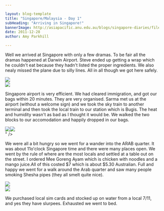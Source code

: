 ```yaml
---

layout: blog-template
title: "Singapore/Malaysia - Day 1"
subHeading: "Arriving in Singapore!"
bannerImage: http://asiapacific.anu.edu.au/blogs/singapore-diaries/files/2011/04/singapore-banner-2.jpg
date: 2011-12-28
author: Amy Parkhill

---
```

Well we arrived at Singapore with only a few dramas. To be fair all the dramas happened at Darwin Airport. Steve ended up getting a wrap which he couldn't eat because they hadn't listed the proper ingredients. We also nealy missed the plane due to silly lines. All in all though we got here safely. 

<div class="center-image"><img src="https://lh3.googleusercontent.com/fJinLoiStG6rPKeFIRGGbtn3FY2F1pk5N6HMemweA9dhG2HLLiS8yNxn0C9G9063pgAR9qVUkXzqGe0C_7-KmKMSSYfkVPMyltn2SFpzuO7V2Y_XeirfdCRiTPAlmrgq-2hw2TJ18g" /></div>
<div class="center-image"><img src="https://lh3.googleusercontent.com/aehFXpaqzmtNujc6MnojHa8m9H5ePTebt8N3AOnE0HxLUcbIZlu7zPZlkElEprWddSHgwUW7ou4t-4PslGQyKy6DjdvyaDi7reOE4h6X8lVtuyGVFK3qZXgZZ3N5eUdmO1uSMmNkEw" /></div>

Singapore airport is very efficient. We had cleared immigration, and got our bags within 20 minutes. They are very organised. Sarma met us at the airport (without a welcome sign) and we took the sky train to another terminal and then took the local train to our station which is Bugis. The heat and humidity wasn't as bad as I thought it would be. We walked the two blocks to our accomodation and happily dropped in our bags.

<div class="center-image"><img src="<div class="center-image"><img src="https://lh3.googleusercontent.com/ZafNhIrksY_lGYbUEnzBa-jqfXkP8ynoaInPqXJgWnZmvERPvsliUfKyBWYL_IV8buS6IxyX34stjjcaSfGvntEpoYl4d8cG7bvxwilJechhTp44KV-38vTcoOMupq1n6kDl2EG-sA" /></div>
" /></div>

We were all a bit hungry so we went for a wander into the ARAB quarter. It was about 11o'clock Singapore time and there were many places open. We went by the rule of where are the most locals and settled at a table out on the street. I ordered Mee Goreng Ayam which is chicken with noodles and a mango juice.All of this costed $7 which is about $5.30 Australian.  Full and happy we went for a walk around the Arab quarter and saw many people smoking Shesha pipes (they all smelt quite nice).

<div class="center-image"><img src="https://lh3.googleusercontent.com/5IoqtGvLvLz9qI_491APFDJARsDbbPH-g_El9kZGFmlALANotmu7kdedkuh15ByGjU679XndjAgrjsdiNfgQ0DO9FjN8MubQOkYnWJYeb1J4kwg8fDUmiElwzZNKhHmgaF7-6hOAKg" /></div>
<div class="center-image"><img src="https://lh3.googleusercontent.com/8aV6bLZ5HlrANrioTimDczEybUiWukB5kU6yKPsBPyGqp5VQsG3Cb8PxK1aUxXOHAsjVQEz1KFgFDNZvwEHeUmS8S8aXu8ZdqYSUyXP174Zwl0yE5ei4YCmdno3v_lYGzTLcsQFjWw" /></div>

We purchased local sim cards and stocked up on water from a local 7/11, and yes they have slurpees. Exhausted we went to bed.



